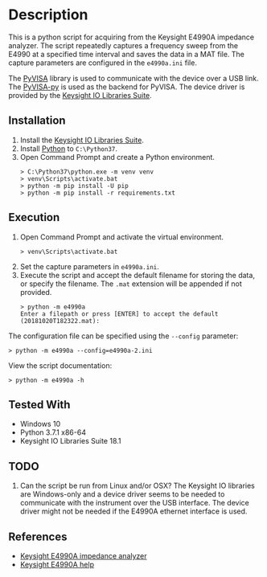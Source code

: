 # Description

This is a python script for acquiring from the Keysight E4990A impedance analyzer. The script repeatedly captures a frequency sweep from the E4990 at a specified time interval and saves the data in a MAT file. The capture parameters are configured in the `e4990a.ini` file.

The [PyVISA](https://pyvisa.readthedocs.io) library is used to communicate with the device over a USB link. The [PyVISA-py](https://pyvisa-py.readthedocs.io/en/latest/) is used as the backend for PyVISA. The device driver is provided by the [Keysight IO Libraries Suite](https://www.keysight.com/en/pd-1985909/io-libraries-suite).

## Installation

1. Install the [Keysight IO Libraries Suite](https://www.keysight.com/en/pd-1985909/io-libraries-suite).
1. Install [Python](https://www.python.org/downloads/windows/) to `C:\Python37`.
1. Open Command Prompt and create a Python environment.
    ```
    > C:\Python37\python.exe -m venv venv
    > venv\Scripts\activate.bat
    > python -m pip install -U pip
    > python -m pip install -r requirements.txt
    ```

## Execution

1. Open Command Prompt and activate the virtual environment.
    ```
    > venv\Scripts\activate.bat
    ```
1. Set the capture parameters in `e4990a.ini`.
1. Execute the script and accept the default filename for storing the data, or specify the filename. The `.mat` extension will be appended if not provided.
    ```
    > python -m e4990a
    Enter a filepath or press [ENTER] to accept the default (20181020T182322.mat):
    ```

The configuration file can be specified using the `--config` parameter:
```
> python -m e4990a --config=e4990a-2.ini
```

View the script documentation:
```
> python -m e4990a -h
```

## Tested With

* Windows 10
* Python 3.7.1 x86-64
* Keysight IO Libraries Suite 18.1

## TODO

1. Can the script be run from Linux and/or OSX? The Keysight IO libraries are Windows-only and a device driver seems to be needed to communicate with the instrument over the USB interface. The device driver might not be needed if the E4990A ethernet interface is used.

## References

* [Keysight E4990A impedance analyzer](https://www.keysight.com/en/pd-2405177-pn-E4990A/impedance-analyzer-20-hz-to-10-20-30-50-120-mhz)
* [Keysight E4990A help](http://ena.support.keysight.com/e4990a/manuals/webhelp/eng/index.htm)
